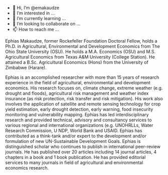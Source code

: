- 👋 Hi, I’m @emakaudze
- 👀 I’m interested in ...
- 🌱 I’m currently learning ...
- 💞️ I’m looking to collaborate on ...
- 📫 How to reach me ...

<!---
emakaudze/emakaudze is a ✨ special ✨ repository because its `README.md` (this file) appears on your GitHub profile.
You can click the Preview link to take a look at your changes.
--->Ephias Makaudze, former Rockefeller Foundation Doctoral Fellow, holds a Ph.D. in Agricultural, Environmental and Development Economics from The Ohio State University (OSU). He holds a M.A. Economics (OSU) and M.S. Agricultural Economics from Texas A&M University (College Station). He attained a B.Sc. Agricultural Economics (Hons) from the University of Zimbabwe (Harare).  
Ephias is an accomplished researcher with more than 15 years of research experience in the field of agricultural, environmental and development economics. His research focuses on, climate change, extreme weather (e.g. drought and floods), agricultural risk management and weather index insurance (as risk protection, risk transfer and risk mitigation). His work also involves the application of satellite and remote sensing technology for crop yield estimation, early drought detection, early warning, food insecurity monitoring and vulnerability mapping. 
Ephias has led interdisciplinary research and provided technical, advisory and consultancy services to various regional and international organizations (e.g. UNOHRLLs, Water Research Commission, U NDP, World Bank and USAID. Ephias has contributed as a think-tank and/or expert to the development and/or formulation of new UN-Sustainable Development Goals. 
Ephias is distinguished scholar who continues to publish in international peer-review journals. He has published over 20 articles including 14 journal articles, 4 chapters in a book and 1 book publication. He has provided editorial services to many journals in field of agricultural and environmental economics research. 

